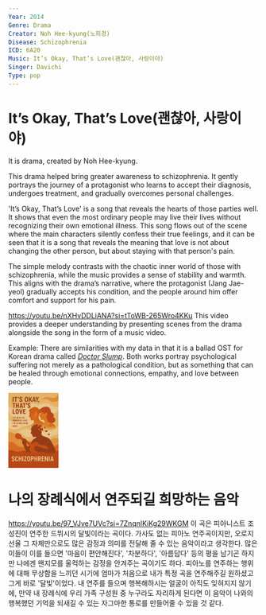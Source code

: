 ```yaml
---
Year: 2014
Genre: Drama
Creator: Noh Hee-kyung(노희경)
Disease: Schizophrenia
ICD: 6A20
Music: It’s Okay, That’s Love(괜찮아, 사랑이야)
Singer: Davichi
Type: pop
---
```


# It’s Okay, That’s Love(괜찮아, 사랑이야)

It is drama, created by Noh Hee-kyung.

This drama helped bring greater awareness to schizophrenia. It gently portrays the journey of a protagonist who learns to accept their diagnosis, undergoes treatment, and gradually overcomes personal challenges.

'It’s Okay, That’s Love' is a song that reveals the hearts of those parties well. It shows that even the most ordinary people may live their lives without recognizing their own emotional illness. This song flows out of the scene where the main characters silently confess their true feelings, and it can be seen that it is a song that reveals the meaning that love is not about changing the other person, but about staying with that person's pain.

The simple melody contrasts with the chaotic inner world of those with schizophrenia, while the music provides a sense of stability and warmth. This aligns with the drama’s narrative, where the protagonist (Jang Jae-yeol) gradually accepts his condition, and the people around him offer comfort and support for his pain.

https://youtu.be/nXHvDDLiANA?si=tToWB-265Wro4KKu This video provides a deeper understanding by presenting scenes from the drama alongside the song in the form of a music video.

Example: There are similarities with my data in that it is a ballad OST for Korean drama called [*Doctor Slump*](bae_sangjun.md). Both works portray psychological suffering not merely as a pathological condition, but as something that can be healed through emotional connections, empathy, and love between people.

<img src="./yoon_sooim_img.PNG" alt="image depicting Schizophrenia" style="width:20%;" />

# 나의 장례식에서 연주되길 희망하는 음악

https://youtu.be/97_VJve7UVc?si=7ZnqnlKiKg29WKGM 이 곡은 피아니스트 조성진이 연주한 드뷔시의 달빛이라는 곡이다. 가사도 없는 피아노 연주곡이지만, 오로지 선율 그 자체만으로도 많은 감정과 의미를 전달해 줄 수 있는 음악이라고 생각한다. 많은 이들이 이를 들으면 '마음이 편안해진다', '차분하다', '아름답다' 등의 평을 남기곤 하지만 나에겐 왠지모를 울컥하는 감정을 안겨주는 곡이기도 하다. 피아노를 연주하는 행위에 대해 무상함을 느끼던 시기에 엄마가 처음으로 내가 특정 곡을 연주해주길 원하셨고 그게 바로 '달빛'이었다. 내 연주를 들으며 행복해하시는 얼굴이 아직도 잊혀지지 않기에, 만약 내 장례식에 우리 가족 구성원 중 누구라도 자리하게 된다면 이 음악이 나와의 행복했던 기억을 되새길 수 있는 자그마한 통로를 만들어줄 수 있을 것 같다.
